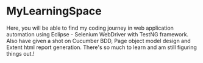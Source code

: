 # MyLearningSpace
Here, you will be able to find my coding journey in web application automation using Eclipse - Selenium WebDriver with TestNG framework.
Also have given a shot on Cucumber BDD, Page object model design and Extent html report generation.
There's so much to learn and am still figuring things out.!
